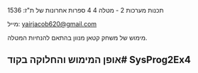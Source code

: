  תכנות מערכות 2 - מטלה 4
4 ספרות אחרונות של ת"ז: 1536

מייל: yairjacob620@gmail.com

מימוש של משחק קטאן מנוון בהתאם להנחיות המטלה.

## **אופן המימוש והחלוקה בקוד**# SysProg2Ex4
